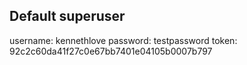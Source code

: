 Default superuser
------------------
username: kennethlove
password: testpassword
token: 92c2c60da41f27c0e67bb7401e04105b0007b797